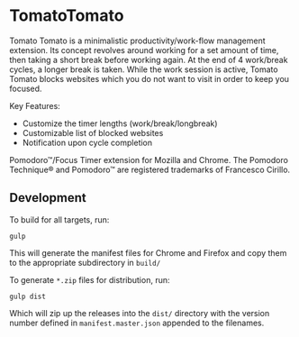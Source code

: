 # TomatoTomato
Tomato Tomato is a minimalistic productivity/work-flow management extension. Its concept revolves around working for a set amount of time, then taking a short break before working again. At the end of 4 work/break cycles, a longer break is taken. While the work session is active, Tomato Tomato blocks websites which you do not want to visit in order to keep you focused.

Key Features:
- Customize the timer lengths (work/break/longbreak)
- Customizable list of blocked websites
- Notification upon cycle completion

Pomodoro™/Focus Timer extension for Mozilla and Chrome. The Pomodoro Technique® and Pomodoro™ are registered trademarks of Francesco Cirillo. 

## Development
To build for all targets, run:
```
gulp
```

This will generate the manifest files for Chrome and Firefox and copy them to the appropriate subdirectory in `build/` 

To generate `*.zip` files for distribution, run:
```
gulp dist
```

Which will zip up the releases into the `dist/` directory with the version number defined in `manifest.master.json` appended to the filenames. 
